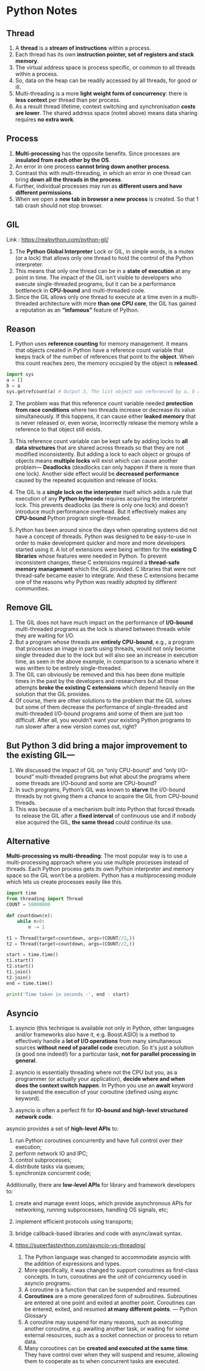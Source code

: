 # Python Notes

## Thread
1. A **thread** is a **stream of instructions** within a process. 
2. Each thread has its own **instruction pointer, set of registers and stack memory**. 
3. The virtual address space is process specific, or common to all threads within a process. 
4. So, data on the heap can be readily accessed by all threads, for good or ill.
5. Multi-threading is a more **light weight form of concurrency**: there is **less context** per thread than per process. 
6. As a result thread lifetime, context switching and synchronisation **costs are lower**. The shared
address space (noted above) means data sharing requires **no extra work**.

## Process
1. **Multi-processing** has the opposite benefits. Since processes are **insulated from each other by the OS**. 
2. An error in one process **cannot bring down another process**. 
3. Contrast this with multi-threading, in which an error in one thread can bring **down all the threads in the process**. 
4. Further, individual processes may run as **different users and have different permissions**. 
5. When we open a **new tab in browser a new process** is created. So that 1 tab crash should not stop browser.

## GIL 
Link : https://realpython.com/python-gil/

1. The **Python Global Interpreter** Lock or GIL, in simple words, is a mutex (or a lock) that allows only one thread to hold
   the control of the Python interpreter.
2. This means that only one thread can be in a **state of execution** at any point in time. The impact of the GIL isn’t 
   visible to developers who execute single-threaded programs, but it can be a performance bottleneck in **CPU-bound** and multi-threaded code.
3. Since the GIL allows only one thread to execute at a time even in a multi-threaded architecture with more 
  **than one CPU core**, the GIL has gained a reputation as an **“infamous”** feature of Python.

## Reason
1. Python uses **reference counting** for memory management. It means that objects created in Python have a reference count
   variable that keeps track of the number of references that point to the **object**. When this count reaches zero, the
   memory occupied by the object is **released**.

```python
import sys
a = []
b = a
sys.getrefcount(a) # Output 3, The list object was referenced by a, b and the argument passed to sys.getrefcount().
```

2. The problem was that this reference count variable needed **protection from race conditions** where two threads increase
   or decrease its value simultaneously. If this happens, it can cause either **leaked memory** that is never released or,
   even worse, incorrectly release the memory while a reference to that object still exists.

3. This reference count variable can be kept safe by adding locks to **all data structures** that are shared across threads
   so that they are not modified inconsistently. But adding a lock to each object or groups of objects means **multiple locks** 
   will exist which can cause another problem— **Deadlocks** (deadlocks can only happen if there is more than one lock). 
   Another side effect would be **decreased performance** caused by the repeated acquisition and release of locks.

4. The GIL is a **single lock on the interpreter** itself which adds a rule that execution of any **Python bytecode** requires 
   acquiring the interpreter lock. This prevents deadlocks (as there is only one lock) and doesn’t introduce much 
   performance overhead. But it effectively makes any **CPU-bound** Python program single-threaded.

5. Python has been around since the days when operating systems did not have a concept of threads. Python was designed to be 
   easy-to-use in order to make development quicker and more and more developers started using it.  A lot of extensions were being written for the **existing C libraries** whose features were needed in Python. To prevent inconsistent changes, these C extensions required a **thread-safe memory management** which the GIL provided. C libraries that were not thread-safe became easier to integrate. And these C extensions became one of the reasons why Python was readily adopted by different communities.

## Remove GIL
1. The GIL does not have much impact on the performance of **I/O-bound** multi-threaded programs as the lock is shared
   between threads while they are waiting for I/O.
2. But a program whose threads are **entirely CPU-bound**, e.g., a program that processes an image in parts using threads, 
   would not only become single threaded due to the lock but will also see an increase in execution time, as seen in the 
   above example, in comparison to a scenario where it was written to be entirely single-threaded. 
3. The GIL can obviously be removed and this has been done multiple times in the past by the developers and researchers but all 
   those attempts **broke the existing C extensions** which depend heavily on the solution that the GIL provides.
4. Of course, there are other solutions to the problem that the GIL solves but some of them decrease the performance of 
   single-threaded and multi-threaded I/O-bound programs and some of them are just too difficult. After all, you wouldn’t want your existing Python programs to run slower after a new version comes out, right?

## But Python 3 did bring a major improvement to the existing GIL—
1. We discussed the impact of GIL on “only CPU-bound” and “only I/O-bound” multi-threaded programs but what about the programs 
   where some threads are I/O-bound and some are CPU-bound?
2. In such programs, Python’s GIL was known to **starve** the I/O-bound threads by not giving them a chance to acquire the GIL 
   from CPU-bound threads.
3. This was because of a mechanism built into Python that forced threads to release the GIL after a **fixed interval** of 
   continuous use and if nobody else acquired the GIL, **the same thread** could continue its use.

## Alternative 
**Multi-processing vs multi-threading**: The most popular way is to use a multi-processing approach where you use multiple 
processes instead of threads. Each Python process gets its own Python interpreter and memory space so the GIL won’t be a problem. 
Python has a multiprocessing module which lets us create processes easily like this.

```python
import time
from threading import Thread
COUNT = 50000000

def countdown(n):
    while n>0:
        n -= 1

t1 = Thread(target=countdown, args=(COUNT//2,))
t2 = Thread(target=countdown, args=(COUNT//2,))

start = time.time()
t1.start()
t2.start()
t1.join()
t2.join()
end = time.time()

print('Time taken in seconds -', end - start)
```

## Asyncio
1. asyncio (this technique is available not only in Python, other languages and/or frameworks also have it, e.g. Boost.ASIO)
  is a method to effectively handle a **lot of I/O operations** from many simultaneous sources **without need of parallel code** 
  execution. So it's just a solution (a good one indeed!) for a particular task, **not for parallel processing in general**.

2. asyncio is essentially threading where not the CPU but you, as a programmer (or actually your application), 
  **decide where and when does the context switch happen**. In Python you use an **await** keyword to suspend the execution
  of your coroutine (defined using async keyword).

3. asyncio is often a perfect fit for **IO-bound and high-level structured network code**.

asyncio provides a set of **high-level APIs** to:
1. run Python coroutines concurrently and have full control over their execution;
2. perform network IO and IPC;
3. control subprocesses;
4. distribute tasks via queues;
5. synchronize concurrent code;

Additionally, there are **low-level APIs** for library and framework developers to:
1. create and manage event loops, which provide asynchronous APIs for networking, running subprocesses, handling OS signals, etc;
2. implement efficient protocols using transports;
3. bridge callback-based libraries and code with async/await syntax.

4. https://superfastpython.com/asyncio-vs-threading/
   1. The Python language was changed to accommodate asyncio with the addition of expressions and types.
   2. More specifically, it was changed to support coroutines as first-class concepts. In turn, coroutines are the unit of 
      concurrency used in asyncio programs.
   3. A coroutine is a function that can be suspended and resumed.
   4. **Coroutines** are a more generalized form of subroutines. Subroutines are entered at one point and exited at another 
       point. Coroutines can be entered, exited, and resumed **at many different points**. — Python Glossary
   5. A coroutine may suspend for many reasons, such as executing another coroutine, e.g. awaiting another task, or waiting
      for some external resources, such as a socket connection or process to return data.
   6. Many coroutines can be **created and executed at the same time**. They have control over when they will suspend and
      resume, allowing them to cooperate as to when concurrent tasks are executed.

